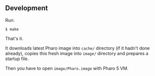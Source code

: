 Development
-----------

Run:

    $ make

That's it.

It downloads latest Pharo image into `cache/` directory
(if it hadn't done already), copies this fresh image into
`image/` directory and prepares a startup file.

Then you have to open `image/Pharo.image` with Pharo 5 VM.
